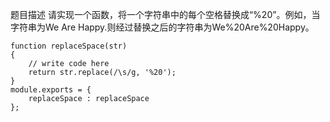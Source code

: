 题目描述
请实现一个函数，将一个字符串中的每个空格替换成“%20”。例如，当字符串为We Are Happy.则经过替换之后的字符串为We%20Are%20Happy。

```
function replaceSpace(str)
{
    // write code here
    return str.replace(/\s/g, '%20');
}
module.exports = {
    replaceSpace : replaceSpace
};
```